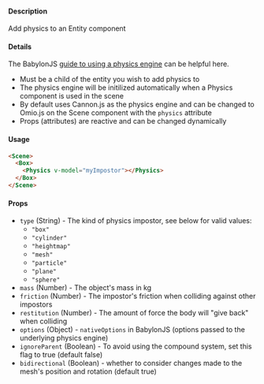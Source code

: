 #### Description

Add physics to an Entity component

#### Details

The BabylonJS [guide to using a physics engine](https://doc.babylonjs.com/how_to/using_the_physics_engine) can be helpful here.

 - Must be a child of the entity you wish to add physics to
 - The physics engine will be initilized automatically when a Physics component is used in the scene
 - By default uses Cannon.js as the physics engine and can be changed to Omio.js on the Scene component with the `physics` attribute
 - Props (attributes) are reactive and can be changed dynamically

#### Usage

```html
<Scene>
  <Box>
    <Physics v-model="myImpostor"></Physics>
  </Box>
</Scene>
```

#### Props

  - `type` (String) - The kind of physics impostor, see below for valid values:
    - `"box"`
    - `"cylinder"`
    - `"heightmap"`
    - `"mesh"`
    - `"particle"`
    - `"plane"`
    - `"sphere"`
  - `mass` (Number) - The object's mass in kg
  - `friction` (Number) - The impostor's friction when colliding against other impostors
  - `restitution` (Number) - The amount of force the body will "give back" when colliding
  - `options` (Object) - `nativeOptions` in BabylonJS (options passed to the underlying physics engine)
  - `ignoreParent` (Boolean) - To avoid using the compound system, set this flag to true (default false)
  - `bidirectional` (Boolean) - whether to consider changes made to the mesh's position and rotation (default true)
